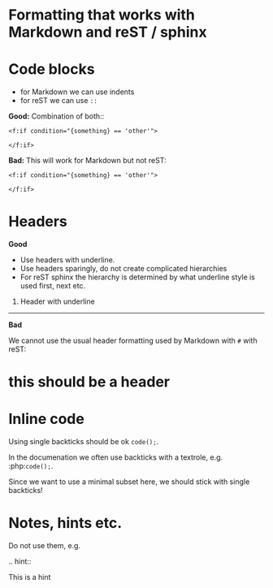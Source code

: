 Formatting that works with Markdown and reST / sphinx
=====================================================

Code blocks
===========

* for Markdown we can use indents
* for reST we can use `::` 

**Good:** Combination of both::

    <f:if condition="{something} == 'other'">
   
    </f:if>
   
   
**Bad:** This will work for Markdown but not reST:   

    <f:if condition="{something} == 'other'">
   
    </f:if>


Headers
=======

**Good**

* Use headers with underline.
* Use headers sparingly, do not create complicated hierarchies
* For reST sphinx the hierarchy is determined by what underline style is used
  first, next etc. 


1. Header with underline
------------------------

**Bad**

We cannot use the usual header formatting used by Markdown with `#` with reST:

# this should be a header


Inline code
===========

Using single backticks should be ok `code();`. 

In the documenation we often use backticks with a textrole, e.g. :php:`code();`. 

Since we want to use a minimal subset here, we should stick with single backticks!


Notes, hints etc.
=================

Do not use them, e.g. 

.. hint:: 

   This is a hint
